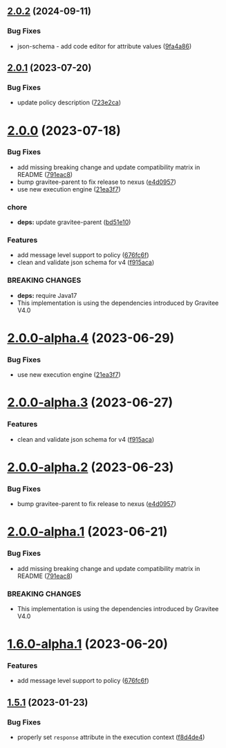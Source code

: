 ## [2.0.2](https://github.com/gravitee-io/gravitee-policy-assign-attributes/compare/2.0.1...2.0.2) (2024-09-11)


### Bug Fixes

* json-schema - add code editor for attribute values ([9fa4a86](https://github.com/gravitee-io/gravitee-policy-assign-attributes/commit/9fa4a86a3badb7e9c88b4c44b3641fa586ceedfe))

## [2.0.1](https://github.com/gravitee-io/gravitee-policy-assign-attributes/compare/2.0.0...2.0.1) (2023-07-20)


### Bug Fixes

* update policy description ([723e2ca](https://github.com/gravitee-io/gravitee-policy-assign-attributes/commit/723e2ca31d5dc5ed9b37ba2416093a8a1de8ef64))

# [2.0.0](https://github.com/gravitee-io/gravitee-policy-assign-attributes/compare/1.5.1...2.0.0) (2023-07-18)


### Bug Fixes

* add missing breaking change and update compatibility matrix in README ([791eac8](https://github.com/gravitee-io/gravitee-policy-assign-attributes/commit/791eac8fda525b107de08066595b5d3a59f8404a))
* bump gravitee-parent to fix release to nexus ([e4d0957](https://github.com/gravitee-io/gravitee-policy-assign-attributes/commit/e4d0957b8a163b33936e784930d08c314bbea9ae))
* use new execution engine ([21ea3f7](https://github.com/gravitee-io/gravitee-policy-assign-attributes/commit/21ea3f757bfe3cd059be7e08f06a1e945f2056fa))


### chore

* **deps:** update gravitee-parent ([bd51e10](https://github.com/gravitee-io/gravitee-policy-assign-attributes/commit/bd51e10421397a468347c82acf2e99e66e6c9102))


### Features

* add message level support to policy ([676fc6f](https://github.com/gravitee-io/gravitee-policy-assign-attributes/commit/676fc6fca791edd28607b101f5c5009e6c66e9b0))
* clean and validate json schema for v4 ([f915aca](https://github.com/gravitee-io/gravitee-policy-assign-attributes/commit/f915acaf7cc90c16fe726b4f947bba4a56f76406))


### BREAKING CHANGES

* **deps:** require Java17
* This implementation is using the dependencies introduced by Gravitee V4.0

# [2.0.0-alpha.4](https://github.com/gravitee-io/gravitee-policy-assign-attributes/compare/2.0.0-alpha.3...2.0.0-alpha.4) (2023-06-29)


### Bug Fixes

* use new execution engine ([21ea3f7](https://github.com/gravitee-io/gravitee-policy-assign-attributes/commit/21ea3f757bfe3cd059be7e08f06a1e945f2056fa))

# [2.0.0-alpha.3](https://github.com/gravitee-io/gravitee-policy-assign-attributes/compare/2.0.0-alpha.2...2.0.0-alpha.3) (2023-06-27)


### Features

* clean and validate json schema for v4 ([f915aca](https://github.com/gravitee-io/gravitee-policy-assign-attributes/commit/f915acaf7cc90c16fe726b4f947bba4a56f76406))

# [2.0.0-alpha.2](https://github.com/gravitee-io/gravitee-policy-assign-attributes/compare/2.0.0-alpha.1...2.0.0-alpha.2) (2023-06-23)


### Bug Fixes

* bump gravitee-parent to fix release to nexus ([e4d0957](https://github.com/gravitee-io/gravitee-policy-assign-attributes/commit/e4d0957b8a163b33936e784930d08c314bbea9ae))

# [2.0.0-alpha.1](https://github.com/gravitee-io/gravitee-policy-assign-attributes/compare/1.6.0-alpha.1...2.0.0-alpha.1) (2023-06-21)


### Bug Fixes

* add missing breaking change and update compatibility matrix in README ([791eac8](https://github.com/gravitee-io/gravitee-policy-assign-attributes/commit/791eac8fda525b107de08066595b5d3a59f8404a))


### BREAKING CHANGES

* This implementation is using the dependencies introduced by Gravitee V4.0

# [1.6.0-alpha.1](https://github.com/gravitee-io/gravitee-policy-assign-attributes/compare/1.5.1...1.6.0-alpha.1) (2023-06-20)


### Features

* add message level support to policy ([676fc6f](https://github.com/gravitee-io/gravitee-policy-assign-attributes/commit/676fc6fca791edd28607b101f5c5009e6c66e9b0))

## [1.5.1](https://github.com/gravitee-io/gravitee-policy-assign-attributes/compare/1.5.0...1.5.1) (2023-01-23)


### Bug Fixes

* properly set `response` attribute in the execution context ([f8d4de4](https://github.com/gravitee-io/gravitee-policy-assign-attributes/commit/f8d4de452eee650c0c8372394e9bc376ca87dbb3))

